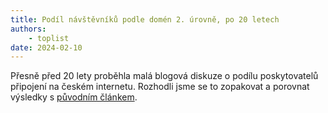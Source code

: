 ```yaml
---
title: Podíl návštěvníků podle domén 2. úrovně, po 20 letech
authors:
    - toplist
date: 2024-02-10
---
```

Přesně před 20 lety proběhla malá blogová diskuze o podílu poskytovatelů připojení na českém internetu. Rozhodli jsme se to zopakovat a porovnat výsledky s [původním článkem](../podily-navstevniku-podle-domen-2-urovne/).

